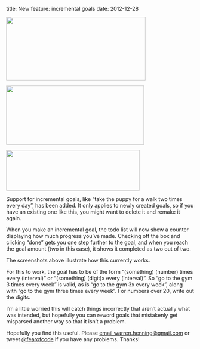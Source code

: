 title: New feature: incremental goals
date: 2012-12-28

<p><img src="http://i.imgur.com/0u6Le.png" height="170" width="373"></p>
<p><img src="http://i.imgur.com/MAiPv.png" height="159" width="369"></p>
<p><img src="http://i.imgur.com/yt7pX.png" height="109" width="357"></p>
<p>Support for incremental goals, like “take the puppy for a walk two times every day”, has been added. It only applies to newly created goals, so if you have an existing one like this, you might want to delete it and remake it again.</p>
<p>When you make an incremental goal, the todo list will now show a counter displaying how much progress you’ve made. Checking off the box and clicking “done” gets you one step further to the goal, and when you reach the goal amount (two in this case), it shows it completed as two out of two.</p>
<p>The screenshots above illustrate how this currently works.</p>
<p>For this to work, the goal has to be of the form “(something) (number) times every (interval)” or “(something) (digit)x every (interval)”. So “go to the gym 3 times every week” is valid, as is “go to the gym 3x every week”, along with “go to the gym three times every week”. For numbers over 20, write out the digits.</p>
<p>I’m a little worried this will catch things incorrectly that aren’t actually what was intended, but hopefully you can reword goals that mistakenly get misparsed another way so that it isn’t a problem.</p>
<p>Hopefully you find this useful. Please <a href="mailto:warren.henning@gmail.com">email warren.henning@gmail.com</a> or tweet <a href="http://www.twitter.com/fearofcode">@fearofcode</a> if you have any problems. Thanks!</p>
